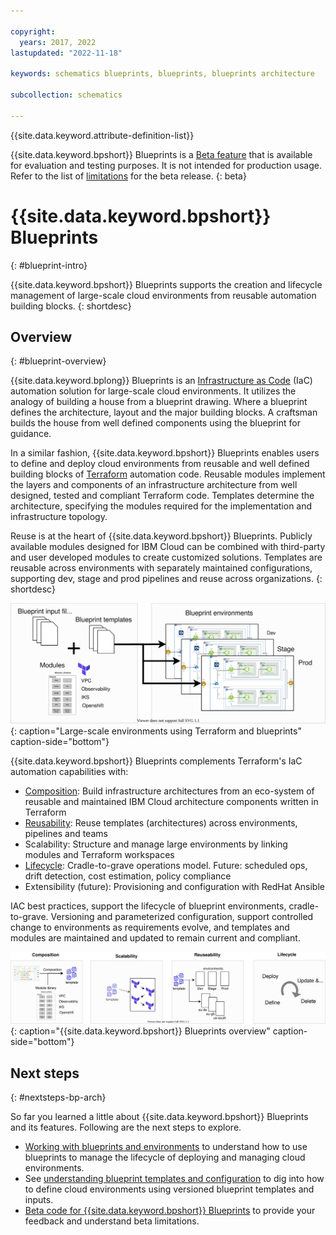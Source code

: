 ```yaml
---

copyright:
  years: 2017, 2022
lastupdated: "2022-11-18"

keywords: schematics blueprints, blueprints, blueprints architecture

subcollection: schematics

---
```


{{site.data.keyword.attribute-definition-list}}

{{site.data.keyword.bpshort}} Blueprints is a [Beta feature](/docs/schematics?topic=schematics-bp-beta-limitations) that is available for evaluation and testing purposes. It is not intended for production usage. Refer to the list of [limitations](/docs/schematics?topic=schematics-bp-beta-limitations#sc-bp-beta-limitation) for the beta release.
{: beta}

# {{site.data.keyword.bpshort}} Blueprints
{: #blueprint-intro}

{{site.data.keyword.bpshort}} Blueprints supports the creation and lifecycle management of large-scale cloud environments from reusable automation building blocks. 
{: shortdesc} 

## Overview
{: #blueprint-overview}

{{site.data.keyword.bplong}} Blueprints is an [Infrastructure as Code](https://www.redhat.com/en/topics/automation/what-is-infrastructure-as-code-iac) (IaC) automation solution for large-scale cloud environments. It utilizes the analogy of building a house from a blueprint drawing. Where a blueprint defines the architecture, layout and the major building blocks. A craftsman builds the house from well defined components using the blueprint for guidance.      

In a similar fashion, {{site.data.keyword.bpshort}} Blueprints enables users to define and deploy cloud environments from reusable and well defined building blocks of [Terraform](https://www.terraform.io) automation code. Reusable modules implement the layers and components of an infrastructure architecture from well designed, tested and compliant Terraform code. Templates determine the architecture, specifying the modules required for the implementation and infrastructure topology. 

Reuse is at the heart of {{site.data.keyword.bpshort}} Blueprints. Publicly available modules designed for IBM Cloud can be combined with third-party and user developed modules to create customized solutions. Templates are reusable across environments with separately maintained configurations, supporting dev, stage and prod pipelines and reuse across organizations. 
{: shortdesc} 


![Large-scale environments by using Terraform and blueprints](/images/bp-largescale-env.svg){: caption="Large-scale environments using Terraform and blueprints" caption-side="bottom"}


{{site.data.keyword.bpshort}} Blueprints complements Terraform's IaC automation capabilities with:
- [Composition](/docs/schematics?topic=schematics-define-blueprints): Build infrastructure architectures from an eco-system of reusable and maintained IBM Cloud architecture components written in Terraform
- [Reusability](/docs/schematics?topic=schematics-blueprint-templates): Reuse templates (architectures) across environments, pipelines and teams
- Scalability: Structure and manage large environments by linking modules and Terraform workspaces  
- [Lifecycle](/docs/schematics?topic=schematics-work-with-blueprints): Cradle-to-grave operations model. Future: scheduled ops, drift detection, cost estimation, policy compliance  
- Extensibility (future): Provisioning and configuration with RedHat Ansible              

IAC best practices, support the lifecycle of blueprint environments, cradle-to-grave. Versioning and parameterized configuration, support controlled change to environments as requirements evolve, and templates and modules are maintained and updated to remain current and compliant.   

![{{site.data.keyword.bpshort}} Blueprints overview](/images/blueprints-v2-Overview.svg){: caption="{{site.data.keyword.bpshort}} Blueprints overview" caption-side="bottom"}

## Next steps
{: #nextsteps-bp-arch}

So far you learned a little about {{site.data.keyword.bpshort}} Blueprints and its features. Following are the next steps to explore.

- [Working with blueprints and environments](/docs/schematics?topic=schematics-work-with-blueprints) to understand how to use blueprints to manage the lifecycle of deploying and managing cloud environments.
- See [understanding blueprint templates and configuration](/docs/schematics?topic=schematics-blueprint-templates) to dig into how to define cloud environments using versioned blueprint templates and inputs. 
- [Beta code for {{site.data.keyword.bpshort}} Blueprints](/docs/schematics?topic=schematics-bp-beta-limitations) to provide your feedback and understand beta limitations.
